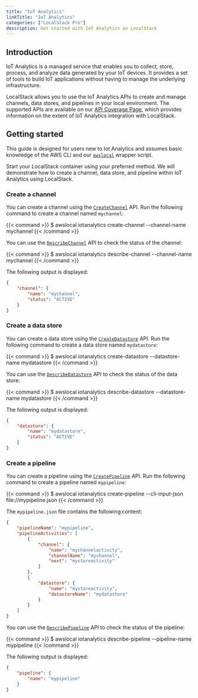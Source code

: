 ```yaml
---
title: "IoT Analytics"
linkTitle: "IoT Analytics"
categories: ["LocalStack Pro"]
description: Get started with IoT Analytics on LocalStack
---
```


## Introduction

IoT Analytics is a managed service that enables you to collect, store, process, and analyze data generated by your IoT devices. It provides a set of tools to build IoT applications without having to manage the underlying infrastructure.

LocalStack allows you to use the IoT Analytics APIs to create and manage channels, data stores, and pipelines in your local environment. The supported APIs are available on our [API Coverage Page](https://docs.localstack.cloud/references/coverage/coverage_iotanalytics/), which provides information on the extent of IoT Analytics integration with LocalStack.

## Getting started

This guide is designed for users new to Iot Analytics and assumes basic knowledge of the AWS CLI and our [`awslocal`](https://github.com/localstack/awscli-local) wrapper script.

Start your LocalStack container using your preferred method. We will demonstrate how to create a channel, data store, and pipeline within IoT Analytics using LocalStack.

### Create a channel

You can create a channel using the [`CreateChannel`](https://docs.aws.amazon.com/iotanalytics/latest/APIReference/API_CreateChannel.html) API. Run the following command to create a channel named `mychannel`:

{{< command >}}
$ awslocal iotanalytics create-channel --channel-name mychannel
{{< /command >}}

You can use the [`DescribeChannel`](https://docs.aws.amazon.com/iotanalytics/latest/APIReference/API_DescribeChannel.html) API to check the status of the channel:

{{< command >}}
$ awslocal iotanalytics describe-channel --channel-name mychannel
{{< /command >}}

The following output is displayed:

```json
{
    "channel": {
        "name": "mychannel",
        "status": "ACTIVE"
    }
}
```

### Create a data store

You can create a data store using the [`CreateDatastore`](https://docs.aws.amazon.com/iotanalytics/latest/APIReference/API_CreateDatastore.html) API. Run the following command to create a data store named `mydatastore`:

{{< command >}}
$ awslocal iotanalytics create-datastore --datastore-name mydatastore
{{< /command >}}

You can use the [`DescribeDatastore`](https://docs.aws.amazon.com/iotanalytics/latest/APIReference/API_DescribeDatastore.html) API to check the status of the data store:

{{< command >}}
$ awslocal iotanalytics describe-datastore --datastore-name mydatastore
{{< /command >}}

The following output is displayed:

```json
{
    "datastore": {
        "name": "mydatastore",
        "status": "ACTIVE"
    }
}
```

### Create a pipeline

You can create a pipeline using the [`CreatePipeline`](https://docs.aws.amazon.com/iotanalytics/latest/APIReference/API_CreatePipeline.html) API. Run the following command to create a pipeline named `mypipeline`:

{{< command >}}
$ awslocal iotanalytics create-pipeline --cli-input-json file://mypipeline.json
{{< /command >}}

The `mypipeline.json` file contains the following content:

```json
{
    "pipelineName": "mypipeline",
    "pipelineActivities": [
        {
            "channel": {
                "name": "mychannelactivity",
                "channelName": "mychannel",
                "next": "mystoreactivity"
            }
        },
        {
            "datastore": {
                "name": "mystoreactivity",
                "datastoreName": "mydatastore"
            }
        }
    ]
}
```

You can use the [`DescribePipeline`](https://docs.aws.amazon.com/iotanalytics/latest/APIReference/API_DescribePipeline.html) API to check the status of the pipeline:

{{< command >}}
$ awslocal iotanalytics describe-pipeline  --pipeline-name mypipeline
{{< /command >}}

The following output is displayed:

```json
{
    "pipeline": {
        "name": "mypipeline"
    }
}
```
